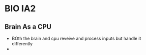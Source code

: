 # BIO IA2

## Brain As a CPU 

- BOth the brain and cpu reveive and process inputs but handle it differently
- 